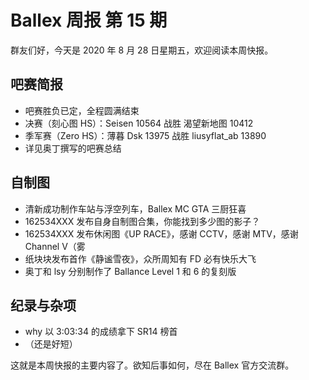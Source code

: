 # Ballex 周报 第 15 期

群友们好，今天是 2020 年 8 月 28 日星期五，欢迎阅读本周快报。

## 吧赛简报

- 吧赛胜负已定，全程圆满结束
- 决赛（刻心图 HS）：Seisen 10564 战胜 渴望新地图 10412
- 季军赛（Zero HS）：薄暮 Dsk 13975 战胜 liusyflat_ab 13890
- 详见奥丁撰写的吧赛总结

## 自制图

- 清新成功制作车站与浮空列车，Ballex MC GTA 三厨狂喜
- 162534XXX 发布自身自制图合集，你能找到多少图的影子？
- 162534XXX 发布休闲图《UP RACE》，感谢 CCTV，感谢 MTV，感谢 Channel V（雾
- 纸块块发布首作《静谧雪夜》，众所周知有 FD 必有快乐大飞
- 奥丁和 lsy 分别制作了 Ballance Level 1 和 6 的复刻版

## 纪录与杂项

- why 以 3:03:34 的成绩拿下 SR14 榜首
- （还是好短）

这就是本周快报的主要内容了。欲知后事如何，尽在 Ballex 官方交流群。
